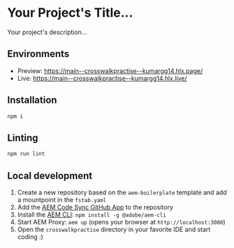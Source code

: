 # Your Project's Title...
Your project's description...

## Environments
- Preview: https://main--crosswalkpractise--kumargg14.hlx.page/
- Live: https://main--crosswalkpractise--kumargg14.hlx.live/

## Installation

```sh
npm i
```

## Linting

```sh
npm run lint
```

## Local development

1. Create a new repository based on the `aem-boilerplate` template and add a mountpoint in the `fstab.yaml`
1. Add the [AEM Code Sync GitHub App](https://github.com/apps/aem-code-sync) to the repository
1. Install the [AEM CLI](https://github.com/adobe/helix-cli): `npm install -g @adobe/aem-cli`
1. Start AEM Proxy: `aem up` (opens your browser at `http://localhost:3000`)
1. Open the `crosswalkpractise` directory in your favorite IDE and start coding :)
